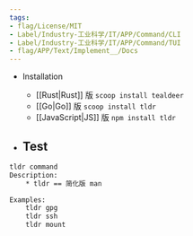 ```yaml
---
tags:
- flag/License/MIT
- Label/Industry-工业科学/IT/APP/Command/CLI
- Label/Industry-工业科学/IT/APP/Command/TUI
- flag/APP/Text/Implement__/Docs
---
```


- Installation
    - [[Rust|Rust]] 版 `scoop install tealdeer`
    - [[Go|Go]] 版 `scoop install tldr`
    - [[JavaScript|JS]] 版 `npm install tldr`

- Test
    - 

```bash
tldr command
Description:
	* tldr == 简化版 man

Examples:
	tldr gpg
	tldr ssh
	tldr mount


```

